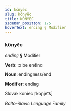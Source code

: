 ```yaml
---
id: könyëc
slug: könyëc
title: KÖNYËC
sidebar_position: 175
hoverText: ending § Modifier
---
```


### könyëc

*ending* **§** Modifier

**Verb**: to be ending

**Noun**: endingness/end

**Modifier**: ending

Slovak koniec [ˈkoɲi̯et͡s]

*Balto-Slavic Language Family*